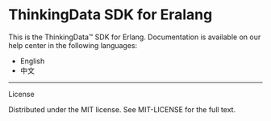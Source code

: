 # ThinkingData SDK for Eralang

This is the ThinkingData™ SDK for Erlang. Documentation is available on our help center in the following languages:

+ English
+ 中文
---
License

Distributed under the MIT license. See MIT-LICENSE for the full text.
